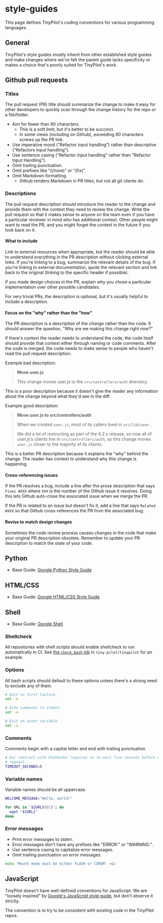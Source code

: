 # style-guides

This page defines TinyPilot's coding conventions for various programming languages.

## General

TinyPilot's style guides mostly inherit from other established style guides and make changes where we've felt the parent guide lacks specificity or makes a choice that's poorly suited for TinyPilot's work.

## Github pull requests

### Titles

The pull request (PR) title should summarize the change to make it easy for other developers to quickly scan through the change history for the repo or a file/folder.

* Aim for fewer than 80 characters.
  * This is a soft limit, but it's better to be succinct.
  * In some views (including on Github), exceeding 80 characters screws up the PR link.
* Use imperative mood ("Refactor input handling") rather than descriptive ("Refactors input handling").
* Use sentence casing ("Refactor input handling" rather than "Refactor Input Handling").
* Omit trailing punctuation.
* Omit prefixes like "(chore)" or "(fix)".
* Omit Markdown formatting.
  * Github renders Markdown in PR titles, but not all git clients do.

### Descriptions

The pull request description should introduce the reader to the change and provide them with the context they need to review the change. Write the pull request so that it makes sense to anyone on the team even if you have a particular reviewer in mind who has additional context. Other people might want to read the PR, and you might forget the context in the future if you look back on it.

#### What to include

Link to external resources when appropriate, but the reader should be able to understand everything in the PR description without clicking external links. If you're linking to a bug, summarize the relevant details of the bug. If you're linking to external documentation, quote the relevant section and link back to the original (linking to the specific header if possible).

If you made design choices in the PR, explain why you chose a particular implementation over other possible candidates.

For very trivial PRs, the description is optional, but it's usually helpful to include a description.

#### Focus on the "why" rather than the "how"

The PR description is a description of the *change* rather than the code. It should answer the question, "Why are we making this change right now?"

If there's context the reader needs to understand the code, the code itself should provide that context either through naming or code comments. After the code is merged, the code needs to make sense to people who haven't read the pull request description.

Example bad description:

>**Move user.js**
>
>This change moves user.js to the `src/controllers/auth` directory.

This is a poor description because it doesn't give the reader any information about the change beyond what they'd see in the diff.

Example good description:

>**Move user.js to src/controllers/auth**
>
>When we created `user.js`, most of its callers lived in `src/lib/user`.
>
>We did a lot of restructing as part of the 4.2.x release, so now all of user.js’s clients live in `src/controllers/auth`, so this change moves `user.js` closer to the majority of its clients.

This is a better PR description because it explains the "why" behind the change. The reader has context to understand why this change is happening.

#### Cross-referencing issues

If the PR resolves a bug, include a line after the prose description that says `Fixes #XXX` where `XXX` is the number of the Github issue it resolves. Doing this lets Github auto-close the associated issue when we merge the PR.

If the PR is related to an issue but doesn't fix it, add a line that says `Related #XXX` so that Github cross-references the PR from the associated bug.

#### Revise to match design changes

Sometimes the code review process causes changes in the code that make your original PR description obsolete. Remember to update your PR description to match the state of your code.

## Python

- Base Guide: [Google Python Style Guide](https://google.github.io/styleguide/pyguide.html)

## HTML/CSS

- Base Guide: [Google HTML/CSS Style Guide](https://google.github.io/styleguide/htmlcssguide.html)

## Shell

- Base Guide: [Google Shell](https://google.github.io/styleguide/shellguide.html)

### Shellcheck

All repositories with shell scripts should enable shellcheck to run automatically in CI. See [the `check_bash` job](https://github.com/tiny-pilot/tinypilot/blob/master/.circleci/config.yml) in `tiny-pilot/tinypilot` for an example.

### Options

All bash scripts should default to these options unless there's a strong need to exclude any of them.

```bash
# Exit on first failure.
set -e

# Echo commands to stdout.
set -x

# Exit on unset variable.
set -u
```

### Comments

Comments begin with a capital letter and end with trailing punctuation.

```bash
# Our contract with FooVendor requires us to wait five seconds before each
# request.
TIMEOUT_SECONDS=5
```

### Variable names

Variable names should be all uppercase.

```bash
WELCOME_MESSAGE="Hello, world!"
```

```bash
for URL in "${URLS[@]}"; do
  wget "${URL}"
done
```

### Error messages

* Print error messages to stderr.
* Error messages don't have any prefixes like "ERROR:" or "WARNING:".
* Use sentence casing to capitalize error messages.
* Omit trailing punctuation on error messages.

```bash
echo 'Mount mode must be either FLASH or CDROM' >&2
```

## JavaScript

TinyPilot doesn't have well-defined conventions for JavaScript. We are "loosely inspired" by [Google's JavaScript style guide](https://google.github.io/styleguide/jsguide.html), but don't observe it strictly.

The convention is to try to be consistent with existing code in the TinyPilot repos.
